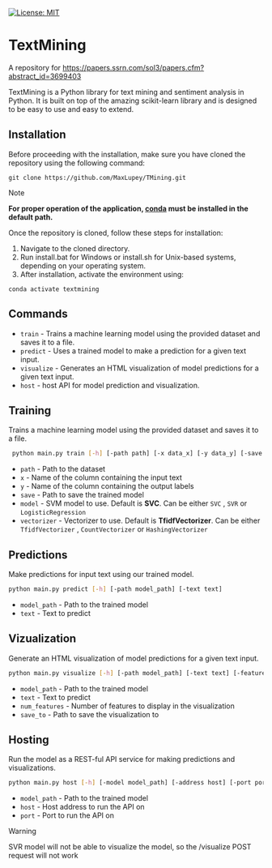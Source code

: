 [![License: MIT](https://img.shields.io/badge/License-MIT-green.svg)](https://github.com/MaxLupey/TMining/blob/main/LICENSE)
# TextMining
A repository for https://papers.ssrn.com/sol3/papers.cfm?abstract_id=3699403

TextMining is a Python library for text mining and sentiment analysis in Python. It is built on top of the amazing scikit-learn library and is designed to be easy to use and easy to extend.
## Installation
Before proceeding with the installation, make sure you have cloned the repository using the following command:
```
git clone https://github.com/MaxLupey/TMining.git
```
> [!NOTE]
> **For proper operation of the application, [conda](https://docs.conda.io/projects/conda/en/latest/user-guide/install/download.html) must be installed in the default path.**

Once the repository is cloned, follow these steps for installation:

1. Navigate to the cloned directory.
2. Run install.bat for Windows or install.sh for Unix-based systems, depending on your operating system.
3. After installation, activate the environment using:

```
conda activate textmining
```
## Commands
- `train` - Trains a machine learning model using the provided dataset and saves it to a file.
- `predict` - Uses a trained model to make a prediction for a given text input.
- `visualize` - Generates an HTML visualization of model predictions for a given text input.
- `host` - host API for model prediction and visualization.
## Training
Trains a machine learning model using the provided dataset and saves it to a file.
```bash
 python main.py train [-h] [-path path] [-x data_x] [-y data_y] [-save save_to][-svm model] [-vectorizer vectorizer]
```

- `path` - Path to the dataset
- `x` - Name of the column containing the input text
- `y` - Name of the column containing the output labels
- `save` - Path to save the trained model
- `model` - SVM model to use. Default is **SVC**. Can be either `SVC` , `SVR` or `LogisticRegression`
- `vectorizer` - Vectorizer to use. Default is **TfidfVectorizer**. Can be either `TfidfVectorizer` , `CountVectorizer` or `HashingVectorizer`
## Predictions
Make predictions for input text using our trained model.
```bash
python main.py predict [-h] [-path model_path] [-text text]
```
- `model_path` - Path to the trained model
- `text` - Text to predict

## Vizualization
Generate an HTML visualization of model predictions for a given text input.
```bash
python main.py visualize [-h] [-path model_path] [-text text] [-features num_features] [-save save_to]
```
- `model_path` - Path to the trained model
- `text` - Text to predict
- `num_features` - Number of features to display in the visualization
- `save_to` - Path to save the visualization to
## Hosting
Run the model as a REST-ful API service for making predictions and visualizations.
```bash
python main.py host [-h] [-model model_path] [-address host] [-port port]
```
- `model_path` - Path to the trained model
- `host` - Host address to run the API on
- `port` - Port to run the API on
> [!WARNING]
> SVR model will not be able to visualize the model, so the /visualize POST request will not work



